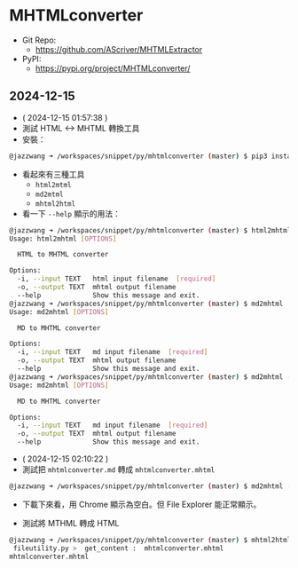 # MHTMLconverter
- Git Repo:
  - https://github.com/AScriver/MHTMLExtractor
- PyPI:
  - https://pypi.org/project/MHTMLconverter/

## 2024-12-15
- ( 2024-12-15 01:57:38 )
- 測試 HTML <-> MHTML 轉換工具
- 安裝：

```bash
@jazzwang ➜ /workspaces/snippet/py/mhtmlconverter (master) $ pip3 install mhtmlconverter
```

- 看起來有三種工具
  - `html2mtml`
  - `md2mtml`
  - `mhtml2html`
- 看一下 `--help` 顯示的用法：
```bash
@jazzwang ➜ /workspaces/snippet/py/mhtmlconverter (master) $ html2mhtml --help
Usage: html2mhtml [OPTIONS]

  HTML to MHTML converter

Options:
  -i, --input TEXT   html input filename  [required]
  -o, --output TEXT  mhtml output filename
  --help             Show this message and exit.
@jazzwang ➜ /workspaces/snippet/py/mhtmlconverter (master) $ md2mhtml --help
Usage: md2mhtml [OPTIONS]

  MD to MHTML converter

Options:
  -i, --input TEXT   md input filename  [required]
  -o, --output TEXT  mhtml output filename
  --help             Show this message and exit.
@jazzwang ➜ /workspaces/snippet/py/mhtmlconverter (master) $ md2mhtml --help
Usage: md2mhtml [OPTIONS]

  MD to MHTML converter

Options:
  -i, --input TEXT   md input filename  [required]
  -o, --output TEXT  mhtml output filename
  --help             Show this message and exit.
```

- ( 2024-12-15 02:10:22 )
- 測試把 `mhtmlconverter.md` 轉成 `mhtmlconverter.mhtml` 

```bash
@jazzwang ➜ /workspaces/snippet/py/mhtmlconverter (master) $ md2mhtml -i mhtmlconverter.md -o mhtmlconverter.mhtml 
```

- 下載下來看，用 Chrome 顯示為空白。但 File Explorer 能正常顯示。

- 測試將 MTHML 轉成 HTML
```bash
@jazzwang ➜ /workspaces/snippet/py/mhtmlconverter (master) $ mhtml2html -i mhtmlconverter.mhtml -o mhtmlconverter.html
 fileutility.py >  get_content :  mhtmlconverter.mhtml
mhtmlconverter.mhtml
```